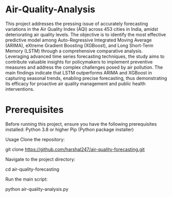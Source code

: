 # Air-Quality-Analysis


This project addresses the pressing issue of accurately forecasting variations in the Air Quality Index (AQI) across 453 cities in India, amidst deteriorating air quality levels. The objective is to identify the most effective predictive model among Auto-Regressive Integrated Moving Average (ARIMA), eXtreme Gradient Boosting (XGBoost), and Long Short-Term Memory (LSTM) through a comprehensive comparative analysis. Leveraging advanced time series forecasting techniques, the study aims to contribute valuable insights for policymakers to implement preventive measures and address the complex challenges posed by air pollution. The main findings indicate that LSTM outperforms ARIMA and XGBoost in capturing seasonal trends, enabling precise forecasting, thus demonstrating its efficacy for proactive air quality management and public health interventions.

# Prerequisites
Before running this project, ensure you have the following prerequisites installed:
Python 3.8 or higher
Pip (Python package installer)

Usage
Clone the repository:

git clone https://github.com/harshal247/air-quality-forecasting.git

Navigate to the project directory:

cd air-quality-forecasting

Run the main script:

python air-quality-analysis.py

